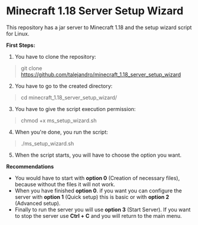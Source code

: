 # Minecraft 1.18 Server Setup Wizard

This repository has a jar server to Minecraft 1.18 and the setup wizard script for Linux.

**First Steps:**

1. You have to clone the repository: 

> git clone https://github.com/talejandro/minecraft_1.18_server_setup_wizard

2. You have to go to the created directory: 

> cd minecraft_1.18_server_setup_wizard/

3. You have to give the script execution permission: 

> chmod +x ms_setup_wizard.sh

4. When you're done, you run the script: 

> ./ms_setup_wizard.sh

5. When the script starts, you will have to choose the option you want.

**Recommendations**
 

 - You would have to start with **option 0** (Creation of necessary
   files), because without the files it will not work.
 - When you have finished **option 0**. if you want you can configure
   the server with **option 1** (Quick setup) this is basic or with
   **option 2** (Advanced setup).
 - Finally to run the server you will use **option 3** (Start Server).
   If you want to stop the server use **Ctrl + C** and you will return
   to the main menu.
